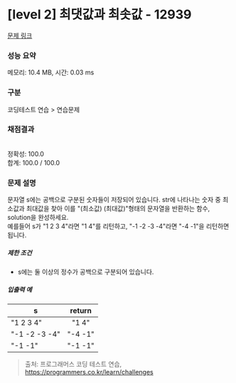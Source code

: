 # [level 2] 최댓값과 최솟값 - 12939 

[문제 링크](https://school.programmers.co.kr/learn/courses/30/lessons/12939) 

### 성능 요약

메모리: 10.4 MB, 시간: 0.03 ms

### 구분

코딩테스트 연습 > 연습문제

### 채점결과

<br/>정확성: 100.0<br/>합계: 100.0 / 100.0

### 문제 설명

<p style="user-select: auto;">문자열 s에는 공백으로 구분된 숫자들이 저장되어 있습니다. str에 나타나는 숫자 중 최소값과 최대값을 찾아 이를 "(최소값) (최대값)"형태의 문자열을 반환하는 함수, solution을 완성하세요.<br style="user-select: auto;">
예를들어 s가 "1 2 3 4"라면 "1 4"를 리턴하고, "-1 -2 -3 -4"라면 "-4 -1"을 리턴하면 됩니다.</p>

<h5 style="user-select: auto;">제한 조건</h5>

<ul style="user-select: auto;">
<li style="user-select: auto;">s에는 둘 이상의 정수가 공백으로 구분되어 있습니다.</li>
</ul>

<h5 style="user-select: auto;">입출력 예</h5>
<table class="table" style="user-select: auto;">
        <thead style="user-select: auto;"><tr style="user-select: auto;">
<th style="user-select: auto;">s</th>
<th style="text-align: center; user-select: auto;">return</th>
</tr>
</thead>
        <tbody style="user-select: auto;"><tr style="user-select: auto;">
<td style="user-select: auto;">"1 2 3 4"</td>
<td style="text-align: center; user-select: auto;">"1 4"</td>
</tr>
<tr style="user-select: auto;">
<td style="user-select: auto;">"-1 -2 -3 -4"</td>
<td style="text-align: center; user-select: auto;">"-4 -1"</td>
</tr>
<tr style="user-select: auto;">
<td style="user-select: auto;">"-1 -1"</td>
<td style="text-align: center; user-select: auto;">"-1 -1"</td>
</tr>
</tbody>
      </table>

> 출처: 프로그래머스 코딩 테스트 연습, https://programmers.co.kr/learn/challenges